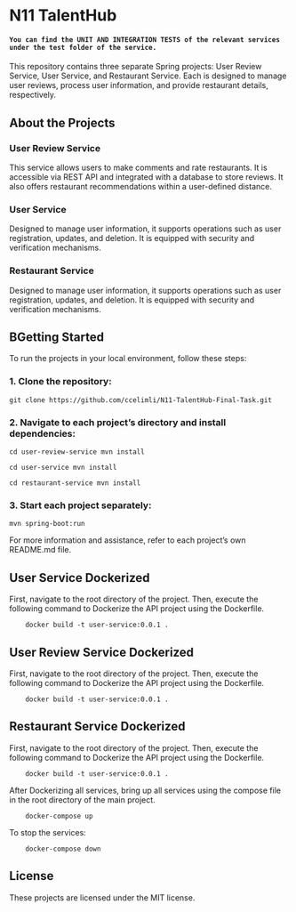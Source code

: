 # N11 TalentHub

#### ``` You can find the UNIT AND INTEGRATION TESTS of the relevant services under the test folder of the service. ```


This repository contains three separate Spring projects: User Review Service, User Service, and Restaurant Service. Each is designed to manage user reviews, process user information, and provide restaurant details, respectively.

## About the Projects

### User Review Service
This service allows users to make comments and rate restaurants. It is accessible via REST API and integrated with a database to store reviews. It also offers restaurant recommendations within a user-defined distance.

### User Service
Designed to manage user information, it supports operations such as user registration, updates, and deletion. It is equipped with security and verification mechanisms.

### Restaurant Service
Designed to manage user information, it supports operations such as user registration, updates, and deletion. It is equipped with security and verification mechanisms.
## BGetting Started

To run the projects in your local environment, follow these steps:


### 1. Clone the repository:
```
git clone https://github.com/ccelimli/N11-TalentHub-Final-Task.git
```
### 2. Navigate to each project’s directory and install dependencies:
```
cd user-review-service mvn install
```
```
cd user-service mvn install
```
```
cd restaurant-service mvn install
```
### 3. Start each project separately:
```
mvn spring-boot:run
```

For more information and assistance, refer to each project’s own README.md file.

## User Service Dockerized
First, navigate to the root directory of the project. Then, execute the following command to Dockerize the API project using the Dockerfile.
```shell
    docker build -t user-service:0.0.1 .
```

## User Review Service Dockerized
First, navigate to the root directory of the project. Then, execute the following command to Dockerize the API project using the Dockerfile.
```shell
    docker build -t user-service:0.0.1 .
```

## Restaurant Service Dockerized
First, navigate to the root directory of the project. Then, execute the following command to Dockerize the API project using the Dockerfile.
```shell
    docker build -t user-service:0.0.1 .
```

 After Dockerizing all services, bring up all services using the compose file in the root directory of the main project.
```shell
    docker-compose up 
```
To stop the services:
```shell
    docker-compose down 
```


## License

These projects are licensed under the MIT license.
